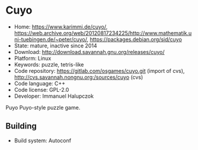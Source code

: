 # Cuyo

- Home: https://www.karimmi.de/cuyo/, https://web.archive.org/web/20120817234225/http://www.mathematik.uni-tuebingen.de/~peter/cuyo/, https://packages.debian.org/sid/cuyo
- State: mature, inactive since 2014
- Download: http://download.savannah.gnu.org/releases/cuyo/
- Platform: Linux
- Keywords: puzzle, tetris-like
- Code repository: https://gitlab.com/osgames/cuyo.git (import of cvs), http://cvs.savannah.nongnu.org:/sources/cuyo (cvs)
- Code language: C++
- Code license: GPL-2.0
- Developer: Immanuel Halupczok

Puyo Puyo-style puzzle game.

## Building

- Build system: Autoconf
